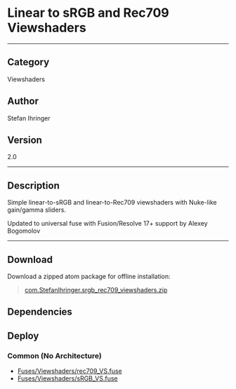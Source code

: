 # Linear to sRGB and Rec709 Viewshaders
___

## Category
Viewshaders

## Author
Stefan Ihringer

## Version
2.0

___

## Description
<p>Simple linear-to-sRGB and linear-to-Rec709 viewshaders with Nuke-like gain/gamma sliders.</p>
<p>Updated to universal fuse with Fusion/Resolve 17+ support by Alexey Bogomolov</p>



___

## Download

Download a zipped atom package for offline installation:
> [com.StefanIhringer.srgb_rec709_viewshaders.zip](https://gitlab.com/WeSuckLess/Reactor/-/archive/master/Reactor-master.zip?path=Atoms/com.StefanIhringer.srgb_rec709_viewshaders)  

## Dependencies

## Deploy

### Common (No Architecture)

<ul>
<li><a href="https://gitlab.com/WeSuckLess/Reactor/-/blob/master/Atoms/com.StefanIhringer.srgb_rec709_viewshaders/Fuses/Viewshaders/rec709_VS.fuse?ref_type=heads">Fuses/Viewshaders/rec709_VS.fuse</a></li>
<li><a href="https://gitlab.com/WeSuckLess/Reactor/-/blob/master/Atoms/com.StefanIhringer.srgb_rec709_viewshaders/Fuses/Viewshaders/sRGB_VS.fuse?ref_type=heads">Fuses/Viewshaders/sRGB_VS.fuse</a></li>
</ul>
